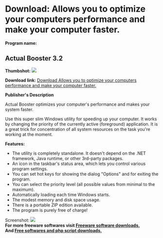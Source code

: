 # Download: Allows you to optimize your computers performance and make your computer faster.

**Program name:**

## Actual Booster 3.2

  
**Thumbshot:** ![](http://www.freewarefiles.com/screenshot/actlbstr_md.jpg)   
  
**Download link:** [Download Allows you to optimize your computers performance and make your computer faster.](http://freesoftwares.boysofts.com/Actual-Booster_program_14753.html)  
  


**Publisher's Description**  
  


Actual Booster optimizes your computer's performance and makes your system faster. 

Use this super slim Windows utility for speeding up your computer. It works by changing the priority of the currently active (foreground) application. It is a great trick for concentration of all system resources on the task you're working at the moment.

**Features:**

  * The utility is completely standalone. It doesn't depend on the .NET framework, Java runtime, or other 3rd-party packages. 
  * An icon in the taskbar's status area, which lets you control various program settings. 
  * You can set hot keys for showing the dialog "Options" and for exiting the program. 
  * You can select the priority level (all possible values from minimal to the maximum). 
  * Automatically loading each time Windows starts. 
  * The modest memory and disk space usage. 
  * There is a portable ZIP edition available. 
  * The program is purely free of charge! 

  
  
Screenshot: ![](http://www.freewarefiles.com/screenshot/actlbstr.jpg)   
**For more freeware softwares visit [Freeware software downloads.](http://freesoftwares.boysofts.com/)**   
**And [Free softwares and php script downloads.](http://www.boysofts.com/)**
